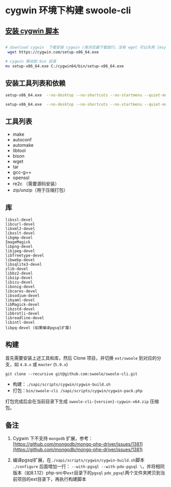 # cygwin 环境下构建 swoole-cli

## [安装 cygwin 脚本](/sapi/scripts/cygwin/install-cygwin.sh)
```bash

# download cygwin  下载安装 cygwin (用浏览器下载就行。没有 wget 可以先用 [msys2](https://www.msys2.org/docs/environments/))
 wget https://cygwin.com/setup-x86_64.exe

# cygwin 移动到 bin 目录
mv setup-x86_64.exe C:/cygwin64/bin/setup-x86_64.exe

```

## 安装工具列表和依赖
```bash
setup-x86_64.exe  --no-desktop --no-shortcuts --no-startmenu --quiet-mode --disable-buggy-antivirus    --site  http://mirrors.ustc.edu.cn/cygwin/ --packages make,git,curl,wget,tar,libtool,bison,gcc-g++,autoconf,automake,openssl,libpcre2-devel,libssl-devel,libcurl-devel,libxml2-devel,libxslt-devel,libgmp-devel,ImageMagick,libpng-devel,libjpeg-devel,libfreetype-devel,libwebp-devel,libsqlite3-devel,zlib-devel,libbz2-devel,liblz4-devel,liblzma-devel,libzip-devel,libicu-devel,libonig-devel,libcares-devel,libsodium-devel,libyaml-devel,libMagick-devel,libzstd-devel,libbrotli-devel,libreadline-devel,libintl-devel,libpq-devel,libssh2-devel,libidn2-devel,gettext-devel,coreutils,openssl-devel

setup-x86_64.exe  --no-desktop --no-shortcuts --no-startmenu --quiet-mode --disable-buggy-antivirus    --site  http://mirrors.ustc.edu.cn/cygwin/ --packages zip unzip


```

工具列表
----
- make
- autoconf
- automake
- libtool
- bison
- wget
- tar
- gcc-g++
- openssl
- re2c （需要源码安装）
- zip/unzip（用于压缩打包）

库
----
```
libssl-devel
libcurl-devel
libxml2-devel
libxslt-devel
libgmp-devel
ImageMagick
libpng-devel
libjpeg-devel
libfreetype-devel
libwebp-devel
libsqlite3-devel
zlib-devel
libbz2-devel
libzip-devel
libicu-devel
libonig-devel
libcares-devel
libsodium-devel
libyaml-devel
libMagick-devel
libzstd-devel
libbrotli-devel
libreadline-devel
libintl-devel
libpq-devel (如果编译pgsql扩展)
```

构建
------
首先需要安装上述工具和库，然后 Clone 项目，并切换 `ext/swoole` 到对应的分支，如 `4.8.x` 或 `master` (`5.0.x`)

```shell
git clone --recursive git@github.com:swoole/swoole-cli.git
```

- 构建：`./sapi/scripts/cygwin/cygwin-build.sh`
- 打包：`bin/swoole-cli /sapi/scripts/cygwin/cygwin-pack.php`

打包完成后会在当前目录下生成 `swoole-cli-{version}-cygwin-x64.zip` 压缩包。

备注
----
1. Cygwin 下不支持 `mongodb` 扩展，参考：[https://github.com/mongodb/mongo-php-driver/issues/1381](https://github.com/mongodb/mongo-php-driver/issues/1381)

2. 编译pgsql扩展，在`./sapi/scripts/cygwin/cygwin-build.sh`脚本 `./configure` 后面增加一行： `--with-pgsql --with-pdo-pgsql \`，并将相同版本（如8.1.12）php-src中`ext`目录下的`pgsql` `pdo_pgsql`两个文件夹拷贝到当前项目的ext目录下，再执行构建脚本
